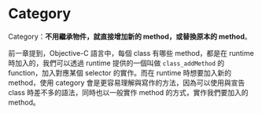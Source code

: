 Category
========

Category：**不用繼承物件，就直接增加新的 method，或替換原本的 method**。

前一章提到，Objective-C 語言中，每個 class 有哪些 method，都是在
runtime時加入的，我們可以透過 runtime 提供的一個叫做 `class_addMethod`
的function，加入對應某個 selector 的實作。而在 runtime 時想要加入新的
method，使用 category 會是更容易理解與寫作的方法，因為可以使用與宣告
class 時差不多的語法，同時也以一般實作 method 的方式，實作我們要加入的
method。
